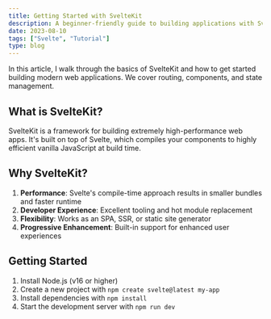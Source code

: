 ```yaml
---
title: Getting Started with SvelteKit
description: A beginner-friendly guide to building applications with SvelteKit.
date: 2023-08-10
tags: ["Svelte", "Tutorial"]
type: blog
---
```


In this article, I walk through the basics of SvelteKit and how to get started building modern web applications. We cover routing, components, and state management.

## What is SvelteKit?

SvelteKit is a framework for building extremely high-performance web apps. It's built on top of Svelte, which compiles your components to highly efficient vanilla JavaScript at build time.

## Why SvelteKit?

1. **Performance**: Svelte's compile-time approach results in smaller bundles and faster runtime
2. **Developer Experience**: Excellent tooling and hot module replacement
3. **Flexibility**: Works as an SPA, SSR, or static site generator
4. **Progressive Enhancement**: Built-in support for enhanced user experiences

## Getting Started

1. Install Node.js (v16 or higher)
2. Create a new project with `npm create svelte@latest my-app`
3. Install dependencies with `npm install`
4. Start the development server with `npm run dev`